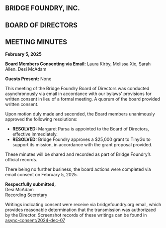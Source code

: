 ## BRIDGE FOUNDRY, INC.

## BOARD OF DIRECTORS

## MEETING MINUTES

**February 5, 2025**

**Board Members Consenting via Email:** Laura Kirby, Melissa Xie, Sarah Allen. Desi McAdam

**Guests Present:** None

This meeting of the Bridge Foundry Board of Directors was conducted asynchronously via email in accordance with our bylaws' provisions for written consent in lieu of a formal meeting. A quorum of the board provided written consent.

Upon motion duly made and seconded, the Board members unanimously approved the following resolutions:

- **RESOLVED:** Margaret Parsa is appointed to the Board of Directors, effective immediately.
- **RESOLVED:** Bridge Foundry approves a $25,000 grant to TinyGo to support its mission, in accordance with the grant proposal provided.

These minutes will be shared and recorded as part of Bridge Foundry’s official records.

There being no further business, the board actions were completed via email consent on February 5, 2025.

**Respectfully submitted,**  
Desi McAdam  
Recording Secretary

Writings indicating consent were receive via bridgefoundry.org email, which provides reasonable determination that the transmission was
authorizaed by the Director. Screenshot records of these writings can be found in [async-consent/2024-dec-07](async-consent/2025-feb-05)
